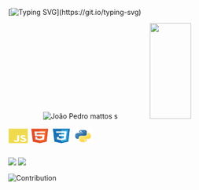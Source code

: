 [![Typing SVG](https://readme-typing-svg.herokuapp.com/?color=227475&size=35&center=true&vCenter=true&width=1000&lines=Hi+there,+my+name+is+João+Pedro+Mattos;I+study+systems+analysis+and+development+at+IFSP-BRA;Be+Welcome!)](https://git.io/typing-svg)

<div align="center">  
  <img width="49%" height="195px" src="https://github-readme-stats.vercel.app/api?username=jotapemattos&show_icons=true&count_private=true&hide_border=true&title_color=227475&icon_color=227475&text_color=91b9e3&bg_color=0d1117" alt="João Pedro mattos s" /> 
  <img width="41%" height="195px" src="https://github-readme-stats.vercel.app/api/top-langs/?username=jotapemattos&layout=compact&hide_border=true&title_color=227475&text_color=91b9e3&bg_color=0d1117" />
</div>

<div style="display: inline_block"><br>
  <img align="center" alt="jp-js" height="30" width="40" src="https://raw.githubusercontent.com/devicons/devicon/master/icons/javascript/javascript-plain.svg">
  <img align="center" alt="jp-HTML" height="30" width="40" src="https://raw.githubusercontent.com/devicons/devicon/master/icons/html5/html5-original.svg">
  <img align="center" alt="jp-CSS" height="30" width="40" src="https://raw.githubusercontent.com/devicons/devicon/master/icons/css3/css3-original.svg">
  <img align="center" alt="jp-python" height="30" width="40" src="https://raw.githubusercontent.com/devicons/devicon/master/icons/python/python-original.svg">
</div>

  ##

<div> 
  <a href="https://www.instagram.com/pedrows.joo/ target="_blank"><img src="https://img.shields.io/badge/-Instagram-%23E4405F?style=for-the-badge&logo=instagram&logoColor=white" target="_blank"></a> 
  <a href = "mailto:jpmrc49.com"><img src="https://img.shields.io/badge/-Gmail-%23333?style=for-the-badge&logo=gmail&logoColor=white" target="_blank"></a>
</div>

![Contribution](https://activity-graph.herokuapp.com/graph?username=jotapemattos&theme=gotham&hide_border=true&area=true)
